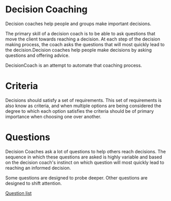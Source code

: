 # Decision Coaching
Decision coaches help people and groups make important decisions.

The primary skill of a decision coach is to be able to ask questions that move the client towards reaching a decision. At each step of the decision making process, the coach asks the questions that will most quickly lead to the decision.Decision coaches help people make decisions by asking questions and offering advice.

DecisionCoach is an attempt to automate that coaching process.

# Criteria
Decisions should satisfy a set of requirements. This set of requirements is also know as criteria, and when multiple options are being considered the degree to which each option satisfies the criteria should be of primary importance when choosing one over another.

# Questions
Decision Coaches ask a lot of questions to help others reach decisions. The sequence in which these questions are asked is highly variable and based on the decision coach's instinct on which question will most quickly lead to reaching an informed decision.

Some questions are designed to probe deeper. Other questions are designed to shift attention.

[Question list](questionlist.md)
